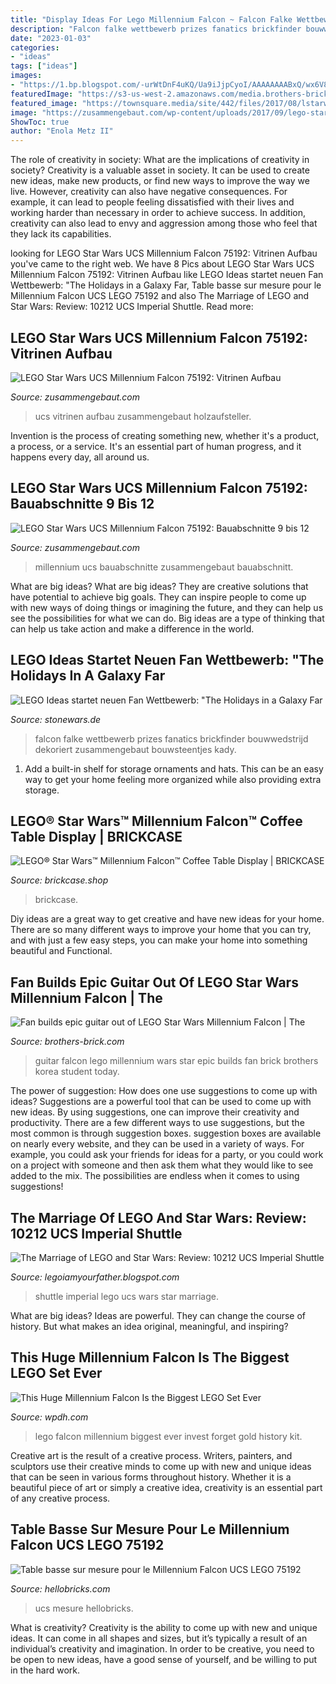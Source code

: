 ```yaml
---
title: "Display Ideas For Lego Millennium Falcon ~ Falcon Falke Wettbewerb Prizes Fanatics Brickfinder Bouwwedstrijd Dekoriert Zusammengebaut Bouwsteentjes Kady"
description: "Falcon falke wettbewerb prizes fanatics brickfinder bouwwedstrijd dekoriert zusammengebaut bouwsteentjes kady"
date: "2023-01-03"
categories:
- "ideas"
tags: ["ideas"]
images:
- "https://1.bp.blogspot.com/-urWtDnF4uKQ/Ua9iJjpCyoI/AAAAAAAABxQ/wx6V8ukBOkI/s1600/IMG_1615.jpg"
featuredImage: "https://s3-us-west-2.amazonaws.com/media.brothers-brick.com/wp-content/uploads/2018/12/30786823500_bec383904e_b.jpg"
featured_image: "https://townsquare.media/site/442/files/2017/08/lstarwars.jpg"
image: "https://zusammengebaut.com/wp-content/uploads/2017/09/lego-star-wars-ucs-millennium-falcon-75192-11-uebersicht-heck-platten-2017-zusammengebaut-matthias-kuhnt.jpg"
ShowToc: true
author: "Enola Metz II"
---
```



The role of creativity in society: What are the implications of creativity in society?
Creativity is a valuable asset in society. It can be used to create new ideas, make new products, or find new ways to improve the way we live. However, creativity can also have negative consequences. For example, it can lead to people feeling dissatisfied with their lives and working harder than necessary in order to achieve success. In addition, creativity can also lead to envy and aggression among those who feel that they lack its capabilities.

	

		
looking for LEGO Star Wars UCS Millennium Falcon 75192: Vitrinen Aufbau you've came to the right web. We have 8 Pics about LEGO Star Wars UCS Millennium Falcon 75192: Vitrinen Aufbau like LEGO Ideas startet neuen Fan Wettbewerb: &quot;The Holidays in a Galaxy Far, Table basse sur mesure pour le Millennium Falcon UCS LEGO 75192 and also The Marriage of LEGO and Star Wars: Review: 10212 UCS Imperial Shuttle. Read more:
		
    
## LEGO Star Wars UCS Millennium Falcon 75192: Vitrinen Aufbau

<img loading=lazy src="https://zusammengebaut.com/wp-content/uploads/2017/09/image3-e1506536439648.jpeg" onerror="this.onerror=null;this.src='https://tse3.mm.bing.net/th?id=OIP.S83I1WaKWN-qNONuzk-1gAHaJ4&amp;pid=15.1';" alt="LEGO Star Wars UCS Millennium Falcon 75192: Vitrinen Aufbau">

_Source: zusammengebaut.com_

>ucs vitrinen aufbau zusammengebaut holzaufsteller. 

	

Invention is the process of creating something new, whether it's a product, a process, or a service. It's an essential part of human progress, and it happens every day, all around us.

    
## LEGO Star Wars UCS Millennium Falcon 75192: Bauabschnitte 9 Bis 12

<img loading=lazy src="https://zusammengebaut.com/wp-content/uploads/2017/09/lego-star-wars-ucs-millennium-falcon-75192-11-uebersicht-heck-platten-2017-zusammengebaut-matthias-kuhnt.jpg" onerror="this.onerror=null;this.src='https://tse2.mm.bing.net/th?id=OIP.CYsIMqyJTLRcUzFkVUTeIAEcDb&amp;pid=15.1';" alt="LEGO Star Wars UCS Millennium Falcon 75192: Bauabschnitte 9 bis 12">

_Source: zusammengebaut.com_

>millennium ucs bauabschnitte zusammengebaut bauabschnitt. 

	

What are big ideas?
What are big ideas? They are creative solutions that have potential to achieve big goals. They can inspire people to come up with new ways of doing things or imagining the future, and they can help us see the possibilities for what we can do. Big ideas are a type of thinking that can help us take action and make a difference in the world.

    
## LEGO Ideas Startet Neuen Fan Wettbewerb: &quot;The Holidays In A Galaxy Far

<img loading=lazy src="https://www.stonewars.de/wp-content/uploads/2020/10/millenium-falke-weihnachten.jpg" onerror="this.onerror=null;this.src='https://tse1.mm.bing.net/th?id=OIP.J3NQ0Tbascg3KIhZf6IiYQHaEK&amp;pid=15.1';" alt="LEGO Ideas startet neuen Fan Wettbewerb: &quot;The Holidays in a Galaxy Far">

_Source: stonewars.de_

>falcon falke wettbewerb prizes fanatics brickfinder bouwwedstrijd dekoriert zusammengebaut bouwsteentjes kady. 

	

1. Add a built-in shelf for storage ornaments and hats. This can be an easy way to get your home feeling more organized while also providing extra storage.

    
## LEGO® Star Wars™ Millennium Falcon™ Coffee Table Display | BRICKCASE

<img loading=lazy src="https://i1.wp.com/brickcase.shop/wp-content/uploads/2019/12/IMG-20190904-WA0013.jpg?w=756&amp;ssl=1" onerror="this.onerror=null;this.src='https://tse2.mm.bing.net/th?id=OIP.M1kAf04dUPF--5qGKKYjeAHaJ4&amp;pid=15.1';" alt="LEGO® Star Wars™ Millennium Falcon™ Coffee Table Display | BRICKCASE">

_Source: brickcase.shop_

>brickcase. 

	

Diy ideas are a great way to get creative and have new ideas for your home. There are so many different ways to improve your home that you can try, and with just a few easy steps, you can make your home into something beautiful and Functional.

    
## Fan Builds Epic Guitar Out Of LEGO Star Wars Millennium Falcon | The

<img loading=lazy src="https://s3-us-west-2.amazonaws.com/media.brothers-brick.com/wp-content/uploads/2018/12/30786823500_bec383904e_b.jpg" onerror="this.onerror=null;this.src='https://tse3.mm.bing.net/th?id=OIP.dhRdv6SgIwarNOxqauZ63gHaLI&amp;pid=15.1';" alt="Fan builds epic guitar out of LEGO Star Wars Millennium Falcon | The">

_Source: brothers-brick.com_

>guitar falcon lego millennium wars star epic builds fan brick brothers korea student today. 

	

The power of suggestion: How does one use suggestions to come up with ideas?
Suggestions are a powerful tool that can be used to come up with new ideas. By using suggestions, one can improve their creativity and productivity. There are a few different ways to use suggestions, but the most common is through suggestion boxes. suggestion boxes are available on nearly every website, and they can be used in a variety of ways. For example, you could ask your friends for ideas for a party, or you could work on a project with someone and then ask them what they would like to see added to the mix. The possibilities are endless when it comes to using suggestions!

    
## The Marriage Of LEGO And Star Wars: Review: 10212 UCS Imperial Shuttle

<img loading=lazy src="https://1.bp.blogspot.com/-urWtDnF4uKQ/Ua9iJjpCyoI/AAAAAAAABxQ/wx6V8ukBOkI/s1600/IMG_1615.jpg" onerror="this.onerror=null;this.src='https://tse3.mm.bing.net/th?id=OIP.THdFPExrdEIBNRgriUBUpAHaJ6&amp;pid=15.1';" alt="The Marriage of LEGO and Star Wars: Review: 10212 UCS Imperial Shuttle">

_Source: legoiamyourfather.blogspot.com_

>shuttle imperial lego ucs wars star marriage. 

	

What are big ideas?
Ideas are powerful. They can change the course of history. But what makes an idea original, meaningful, and inspiring?

    
## This Huge Millennium Falcon Is The Biggest LEGO Set Ever

<img loading=lazy src="https://townsquare.media/site/442/files/2017/08/lstarwars.jpg" onerror="this.onerror=null;this.src='https://tse2.mm.bing.net/th?id=OIP.Q8la29W_AaTYYx43mDeYoQHaE8&amp;pid=15.1';" alt="This Huge Millennium Falcon Is the Biggest LEGO Set Ever">

_Source: wpdh.com_

>lego falcon millennium biggest ever invest forget gold history kit. 

	

Creative art is the result of a creative process. Writers, painters, and sculptors use their creative minds to come up with new and unique ideas that can be seen in various forms throughout history. Whether it is a beautiful piece of art or simply a creative idea, creativity is an essential part of any creative process.

    
## Table Basse Sur Mesure Pour Le Millennium Falcon UCS LEGO 75192

<img loading=lazy src="https://i1.wp.com/www.hellobricks.com/wp-content/uploads/2018/03/Table-basse-Millennium-Falcon-UCS-Star-Wars-LEGO-75192-6.jpg" onerror="this.onerror=null;this.src='https://tse2.mm.bing.net/th?id=OIP.S861vJN_SCaw3yDJ2PRiRQHaE8&amp;pid=15.1';" alt="Table basse sur mesure pour le Millennium Falcon UCS LEGO 75192">

_Source: hellobricks.com_

>ucs mesure hellobricks. 

	

What is creativity?
Creativity is the ability to come up with new and unique ideas. It can come in all shapes and sizes, but it’s typically a result of an individual’s creativity and imagination. In order to be creative, you need to be open to new ideas, have a good sense of yourself, and be willing to put in the hard work.

